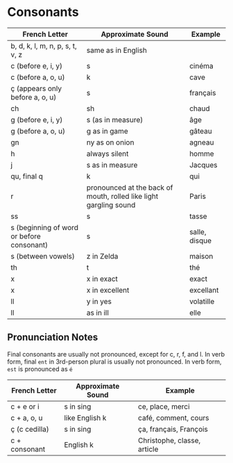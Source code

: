 # Consonants

| French Letter                             | Approximate Sound                                                 | Example       |
| ----------------------------------------- | ----------------------------------------------------------------- | ------------- |
| b, d, k, l, m, n, p, s, t, v, z           | same as in English                                                |               |
| c (before e, i, y)                        | s                                                                 | cinéma        |
| c (before a, o, u)                        | k                                                                 | cave          |
| ç (appears only before a, o, u)           | s                                                                 | français      |
| ch                                        | sh                                                                | chaud         |
| g (before e, i, y)                        | s (as in measure)                                                 | âge           |
| g (before a, o, u)                        | g as in game                                                      | gâteau        |
| gn                                        | ny as on onion                                                    | agneau        |
| h                                         | always silent                                                     | homme         |
| j                                         | s as in measure                                                   | Jacques       |
| qu, final q                               | k                                                                 | qui           |
| r                                         | pronounced at the back of mouth, rolled like light gargling sound | Paris         |
| ss                                        | s                                                                 | tasse         |
| s (beginning of word or before consonant) | s                                                                 | salle, disque |
| s (between vowels)                        | z in Zelda                                                        | maison        |
| th                                        | t                                                                 | thé           |
| x                                         | x in exact                                                        | exact         |
| x                                         | x in excellent                                                    | excellant     |
| ll                                        | y in yes                                                          | volatille     |
| ll                                        | as in ill                                                         | elle          |

## Pronunciation Notes

Final consonants are usually not pronounced, except for c, r, f, and l.
In verb form, final `ent` in 3rd-person plural is usually not pronounced.
In verb form, `est` is pronounced as `é`

| French Letter | Approximate Sound | Example                     |
| ------------- | ----------------- | --------------------------- |
| c + e or i    | s in sing         | ce, place, merci            |
| c + a, o, u   | like English k    | café, comment, cours        |
| ç (c cedilla) | s in sing         | ça, français, François      |
| c + consonant | English k         | Christophe, classe, article |

